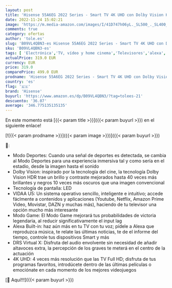 ```yaml
---
layout: post
title: 'Hisense 55A6EG 2022 Series - Smart TV 4K UHD con Dolby Vision HDR  DTS Virtual X  Freeview Play  Alexa Built-in  Bluetooth  Nuevo 2022   Negro  Black   55 Pulgadas'
date: 2022-11-24 15:02:21
image: 'https://m.media-amazon.com/images/I/41D747h06yL._SL500_._SL400_.jpg'
comments: true
category: ofertas
author: 'tole.es'
slug: 'B09VL4QBN3-es Hisense 55A6EG 2022 Series - Smart TV 4K UHD con Dolby...'
sku: 'B09VL4QBN3-es'
tags: [ 'Electrónica','TV, vídeo y home cinema','Televisores','alexa','hisense','🇪🇸', ]
actualPrice: 319.0 EUR
currency: EUR
price: 319.0
comparePrice: 499.0 EUR
prodname: 'Hisense 55A6EG 2022 Series - Smart TV 4K UHD con Dolby Vision HDR  DTS Virtual X  Freeview Play  Alexa Built-in  Bluetooth  Nuevo 2022   Negro  Black   55 Pulgadas'
country: 'es'
flag: '🇪🇸'
brand: 'Hisense'
buyurl: 'https://www.amazon.es/dp/B09VL4QBN3/?tag=tolees-21'
descuento: '36.07'
average: '346.775135135135'
---
```


En este momento está [{{< param title >}}]({{< param buyurl >}}) en el siguiente enlace!

[![{{< param prodname >}}]({{< param image >}})]({{< param buyurl >}})

🔎:

- Modo Deportes: Cuando una señal de deportes es detectada, se cambia al Modo Deportes para una experiencia inmersiva tal y como sería en el estadio, desde la imagen hasta el sonido
- Dolby Vision: inspirado por la tecnología del cine, la tecnología Dolby Vision HDR trae un brillo y contraste mejorados hasta 40 veces más brillantes y negros 10 veces más oscuros que una imagen convencional
- Tecnología de pantalla: LED
- VIDAA U5: Un sistema operativo sencillo, inteligente e intuitivo; accede fáclmente a contenidos y aplicaciones (Youtube, Netflix, Amazon Prime Video, Movistar, DAZN y muchas más), haciendo de tu televisor una opción mucho más interesante
- Modo Game: El Modo Game mejorará tus probabilidades de victoria legendaria, al reducir significativamente el input lag
- Alexa Built-in: haz aún más en tu TV con tu voz; pídele a Alexa que reproduzca música, te relate las últimas noticias, te de el informe del tiempo, controle tus dispositivos Smart y más
- DRS Virtual X: Disfruta del audio envolvente sin necesidad de añadir altavoces extra, la percepción de los graves te meterá en el centro de la actuación
- 4K UHD: 4 veces más resolución que las TV Full HD; disfruta de tus programas favoritos, introdúcete dentro de las últimas películas o emociónate en cada momento de los mejores videojuegos

[🛒 Aquí!!!]({{< param buyurl >}})
